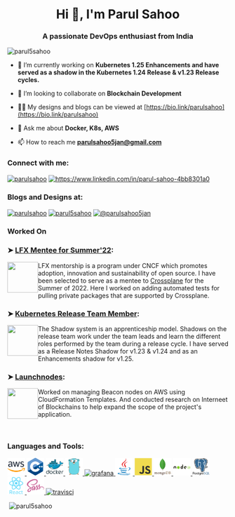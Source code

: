 <h1 align="center">Hi 👋, I'm Parul Sahoo</h1>
<h3 align="center">A passionate DevOps enthusiast from India</h3>

<p align="left"> <img src="https://komarev.com/ghpvc/?username=parul5sahoo&label=Profile%20views&color=0e75b6&style=flat" alt="parul5sahoo" /> </p>


- 🔭 I’m currently working on **Kubernetes 1.25 Enhancements and have served as a shadow in the Kubernetes 1.24 Release & v1.23 Release cycles.**

- 👯 I’m looking to collaborate on **Blockchain Development**

- 👨‍💻 My designs and blogs can be viewed at [https://bio.link/parulsahoo](https://bio.link/parulsahoo)

- 💬 Ask me about **Docker, K8s, AWS**

- 📫 How to reach me **parulsahoo5jan@gmail.com**

<h3 align="left">Connect with me:</h3>
<p align="left">
<a href="https://twitter.com/parulsahoo" target="blank"><img align="center" src="https://raw.githubusercontent.com/rahuldkjain/github-profile-readme-generator/master/src/images/icons/Social/twitter.svg" alt="parulsahoo" height="30" width="40" /></a>
<a href="https://linkedin.com/in/https://www.linkedin.com/in/parul-sahoo-4bb8301a0" target="blank"><img align="center" src="https://raw.githubusercontent.com/rahuldkjain/github-profile-readme-generator/master/src/images/icons/Social/linked-in-alt.svg" alt="https://www.linkedin.com/in/parul-sahoo-4bb8301a0" height="30" width="40" /></a>
</p>

<h3 align="left">Blogs and Designs at:</h3>
<p align="left">
<a href="https://www.behance.net/parulsahoo" target="blank"><img align="center" src="https://raw.githubusercontent.com/rahuldkjain/github-profile-readme-generator/master/src/images/icons/Social/behance.svg" alt="parulsahoo" height="30" width="40" /></a>
<a href="https://dev.to/parul5sahoo" target="blank"><img align="center" src="https://cdn.jsdelivr.net/npm/simple-icons@3.0.1/icons/dev-dot-to.svg" alt="parul5sahoo" height="30" width="40" /></a>
<a href="https://medium.com/@parulsahoo5jan" target="blank"><img align="center" src="https://raw.githubusercontent.com/rahuldkjain/github-profile-readme-generator/master/src/images/icons/Social/medium.svg" alt="@parulsahoo5jan" height="30" width="40" /></a>
</p>

### Worked On 

### ➤ [LFX Mentee for Summer'22](https://mentorship.lfx.linuxfoundation.org/project/0e4c9797-2dc5-4621-b46a-f1b7371a2495): </br>
<IMG SRC="https://upload.wikimedia.org/wikipedia/commons/e/ed/Linux_Foundation_Logo.svg" ALIGN="left" width="70" height="70" /> LFX mentorship is a program under CNCF which promotes adoption, innovation and sustainability of open source. I have been selected to serve as a mentee to [Crossplane](https://crossplane.io/) for the Summer of 2022. Here I worked on adding automated tests for pulling private packages that are supported by Crossplane.

### ➤ [Kubernetes Release Team Member](https://github.com/kubernetes/sig-release/blob/master/releases/release-1.23/release-team.md): </br> 
<IMG SRC="https://sttotherootprodeuw001.blob.core.windows.net/strapi-uploads/assets/pexels_andrea_piacquadio_840996_d764652653.jpeg" ALIGN="left" width="70" height="70" />The Shadow system is an apprenticeship model. Shadows on the release team work under the team leads and learn the different roles performed by the team during a release cycle. I have served as a Release Notes Shadow for v1.23 & v1.24 and as an Enhancements shadow for v1.25.

### ➤ [Launchnodes](https://www.launchnodes.com/): </br>
<IMG SRC="https://www.launchnodes.com/wp-content/uploads/2021/08/slide-7.svg" ALIGN="left" width="70" height="70" /> Worked on managing Beacon nodes on AWS using CloudFormation Templates. And conducted research on Interneet of Blockchains to help expand the scope of the project's application.

<br>

<h3 align="left">Languages and Tools:</h3>
<p align="left"> <a href="https://aws.amazon.com" target="_blank"> <img src="https://raw.githubusercontent.com/devicons/devicon/master/icons/amazonwebservices/amazonwebservices-original-wordmark.svg" alt="aws" width="40" height="40"/> </a> <a href="https://www.w3schools.com/cpp/" target="_blank"> <img src="https://raw.githubusercontent.com/devicons/devicon/master/icons/cplusplus/cplusplus-original.svg" alt="cplusplus" width="40" height="40"/> </a> <a href="https://www.docker.com/" target="_blank"> <img src="https://raw.githubusercontent.com/devicons/devicon/master/icons/docker/docker-original-wordmark.svg" alt="docker" width="40" height="40"/> </a> <a href="https://golang.org" target="_blank"> <img src="https://raw.githubusercontent.com/devicons/devicon/master/icons/go/go-original.svg" alt="go" width="40" height="40"/> </a> <a href="https://grafana.com" target="_blank"> <img src="https://www.vectorlogo.zone/logos/grafana/grafana-icon.svg" alt="grafana" width="40" height="40"/> </a> <a href="https://www.java.com" target="_blank"> <img src="https://raw.githubusercontent.com/devicons/devicon/master/icons/java/java-original.svg" alt="java" width="40" height="40"/> </a> <a href="https://developer.mozilla.org/en-US/docs/Web/JavaScript" target="_blank"> <img src="https://raw.githubusercontent.com/devicons/devicon/master/icons/javascript/javascript-original.svg" alt="javascript" width="40" height="40"/> </a> <a href="https://www.mongodb.com/" target="_blank"> <img src="https://raw.githubusercontent.com/devicons/devicon/master/icons/mongodb/mongodb-original-wordmark.svg" alt="mongodb" width="40" height="40"/> </a> <a href="https://nodejs.org" target="_blank"> <img src="https://raw.githubusercontent.com/devicons/devicon/master/icons/nodejs/nodejs-original-wordmark.svg" alt="nodejs" width="40" height="40"/> </a> <a href="https://www.postgresql.org" target="_blank"> <img src="https://raw.githubusercontent.com/devicons/devicon/master/icons/postgresql/postgresql-original-wordmark.svg" alt="postgresql" width="40" height="40"/> </a> <a href="https://reactjs.org/" target="_blank"> <img src="https://raw.githubusercontent.com/devicons/devicon/master/icons/react/react-original-wordmark.svg" alt="react" width="40" height="40"/> </a> <a href="https://sass-lang.com" target="_blank"> <img src="https://raw.githubusercontent.com/devicons/devicon/master/icons/sass/sass-original.svg" alt="sass" width="40" height="40"/> </a> <a href="https://travis-ci.org" target="_blank"> <img src="https://www.vectorlogo.zone/logos/travis-ci/travis-ci-icon.svg" alt="travisci" width="40" height="40"/> </a> </p>

<p>&nbsp;<img align="center" src="https://github-readme-stats.vercel.app/api?username=parul5sahoo&show_icons=true&locale=en" alt="parul5sahoo" /></p>
